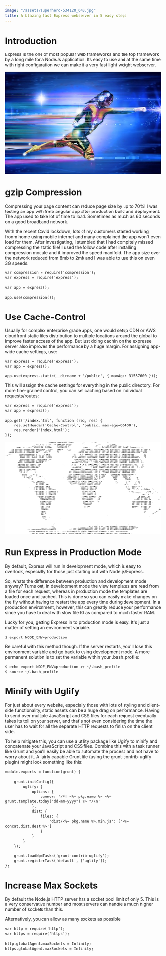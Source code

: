 ```yaml
---
image: "/assets/superhero-534120_640.jpg"
title: A blazing fast Express webserver in 5 easy steps
---
```


# Introduction
Express is the one of most popular web frameworks and the top framework by a long mile for a NodeJs application.
Its easy to use and at the same time with right configuration we can make it a very fast light weight webserver.

<img class="width-100" src="/assets/superhero-534120_640.jpg"/>

# gzip Compression
Compressing your page content can reduce page size by up to 70%! I was testing an app with 8mb angular app after production build and deployment. The app used to take lot of time to load. Sometimes as much as 60 seconds on a good broadband network.

With the recent Covid lockdown, lots of my customers started working fronm home using mobile internet and many complained the app won't even load for them. After investigating, I stumbled that I had compltely missed compressing the static file! I used the follow code after installing compression module and it improved the speed manifold. The app size over the network reduced from 8mb to 2mb and I was able to use this on even 3G speeds.

```
var compression = require('compression');
var express = require('express');

var app = express();

app.use(compression());
```

# Use Cache-Control
Usually for complex enterprise grade apps, one would setup CDN or AWS cloudfront static files distribution to multiple locations around the global to improve faster access of the app. But just doing cachin on the expresse server also improves the performance by a huge margin.  For assigning app-wide cache settings, use:

```
var express = require('express');
var app = express();

app.use(express.static(__dirname + '/public', { maxAge: 31557600 }));
```

This will assign the cache settings for everything in the public directory. For more fine-grained control, you can set caching based on individual requests/routes:

```
var express = require('express');
var app = express();

app.get('/index.html', function (req, res) {
	res.setHeader('Cache-Control', 'public, max-age=86400');
	res.render('index.html');
});
```

<img class="width-100" src="/assets/binary-1254502_960_720.png"/>

# Run Express in Production Mode
By default, Express will run in development mode, which is easy to overlook, especially for those just starting out with Node.js/Express.

So, whats the difference between production and development mode anyway? Turns out, in development mode the view templates are read from a file for each request, whereas in production mode the templates are loaded once and cached. This is done so you can easily make changes on the fly without having to restart the app every time during development. In a production environment, however, this can greatly reduce your performance since you have to deal with slow file IO as compared to much faster RAM.

Lucky for you, getting Express in to production mode is easy. It's just a matter of setting an environment variable.

`$ export NODE_ENV=production`

Be careful with this method though. If the server restarts, you'll lose this environment variable and go back to using development mode. A more permanent solution is to set the variable within your .bash_profile:

```
$ echo export NODE_ENV=production >> ~/.bash_profile
$ source ~/.bash_profile
```

# Minify with Uglify
For just about every website, especially those with lots of styling and client-side functionality, static assets can be a huge drag on performance. Having to send over multiple JavaScript and CSS files for each request eventually takes its toll on your server, and that's not even considering the time the user has to wait for all the separate HTTP requests to finish on the client side.

To help mitigate this, you can use a utility package like Uglify to minify and concatenate your JavaScript and CSS files. Combine this with a task runner like Grunt and you'll easily be able to automate the process and not have to worry about it. A fairly capable Grunt file (using the grunt-contrib-uglify plugin) might look something like this:

```
module.exports = function(grunt) {

	grunt.initConfig({
		uglify: {
			options: {
				banner: '/*! <%= pkg.name %> <%= grunt.template.today("dd-mm-yyyy") %> */\n'
			},
			dist: {
				files: {
					'dist/<%= pkg.name %>.min.js': ['<%= concat.dist.dest %>']
				}
			}
    	}
	});

	grunt.loadNpmTasks('grunt-contrib-uglify');
	grunt.registerTask('default', ['uglify']);
};
```

# Increase Max Sockets
By default the Node.js HTTP server has a socket pool limit of only 5. This is a very conservative number and most servers can handle a much higher number of sockets than this.

Alternatively, you can allow as many sockets as possible

```
var http = require('http');
var https = require('https');

http.globalAgent.maxSockets = Infinity;
https.globalAgent.maxSockets = Infinity;
```